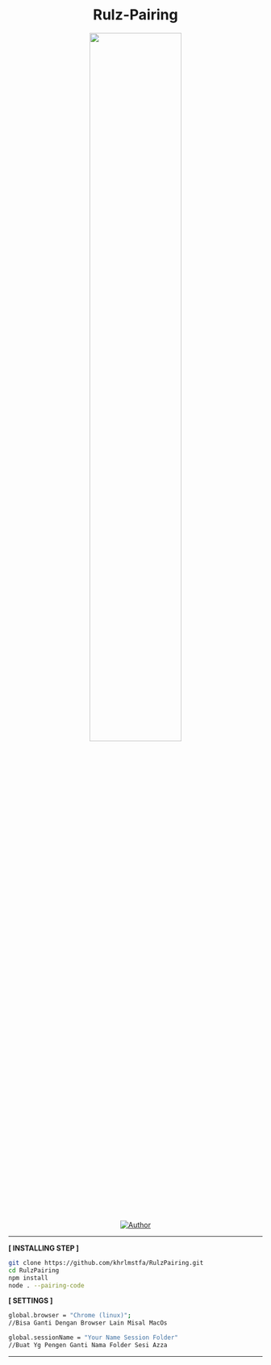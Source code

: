 <h1 align="center">Rulz-Pairing</h1>
<p align="center">
    <img src="https://github-production-user-asset-6210df.s3.amazonaws.com/141845356/269088895-1df53f8e-3406-49f0-97e4-f06c112d6155.jpg?X-Amz-Algorithm=AWS4-HMAC-SHA256&X-Amz-Credential=AKIAIWNJYAX4CSVEH53A%2F20230919%2Fus-east-1%2Fs3%2Faws4_request&X-Amz-Date=20230919T203925Z&X-Amz-Expires=300&X-Amz-Signature=6fe97f46e15f897634477ed382bc3e03e8b98df741e80bc58ccbacc807a71208&X-Amz-SignedHeaders=host&actor_id=141845356&key_id=0&repo_id=693843145" width="60%" style="margin-left: auto;margin-right: auto;">
</p>
</p>
<p align="center">
<a href="https://github.com/khrlmstfa"><img title="Author" src="https://img.shields.io/badge/AUTHOR-KhrlMstfa-blue.svg?style=for-the-badge&logo=github"></a>

---------

**[ INSTALLING STEP ]**

```bash
git clone https://github.com/khrlmstfa/RulzPairing.git
cd RulzPairing
npm install
node . --pairing-code
```

**[ SETTINGS ]**

```bash
global.browser = "Chrome (linux)";
//Bisa Ganti Dengan Browser Lain Misal MacOs

global.sessionName = "Your Name Session Folder"
//Buat Yg Pengen Ganti Nama Folder Sesi Azza
```

---------
